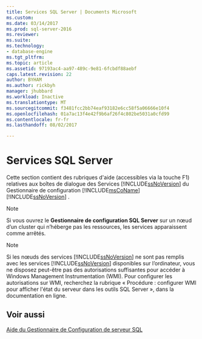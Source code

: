 ```yaml
---
title: Services SQL Server | Documents Microsoft
ms.custom: 
ms.date: 03/14/2017
ms.prod: sql-server-2016
ms.reviewer: 
ms.suite: 
ms.technology:
- database-engine
ms.tgt_pltfrm: 
ms.topic: article
ms.assetid: 97193ac4-aa97-489c-9e81-6fcbdf88aebf
caps.latest.revision: 22
author: BYHAM
ms.author: rickbyh
manager: jhubbard
ms.workload: Inactive
ms.translationtype: MT
ms.sourcegitcommit: f3481fcc2bb74eaf93182e6cc58f5a06666e10f4
ms.openlocfilehash: 01a7ac13f4e42f9b6af26f4c802be5031a0cfd99
ms.contentlocale: fr-fr
ms.lasthandoff: 08/02/2017

---
```

# <a name="sql-server-services"></a>Services SQL Server
  Cette section contient des rubriques d'aide (accessibles via la touche F1) relatives aux boîtes de dialogue des Services [!INCLUDE[ssNoVersion](../../includes/ssnoversion-md.md)] du Gestionnaire de configuration [!INCLUDE[msCoName](../../includes/msconame-md.md)] [!INCLUDE[ssNoVersion](../../includes/ssnoversion-md.md)] .  
  
> [!NOTE]  
>  Si vous ouvrez le **Gestionnaire de configuration SQL Server** sur un nœud d’un cluster qui n’héberge pas les ressources, les services apparaissent comme arrêtés.  
  
> [!NOTE]  
>  Si les nœuds des services [!INCLUDE[ssNoVersion](../../includes/ssnoversion-md.md)] ne sont pas remplis avec les services [!INCLUDE[ssNoVersion](../../includes/ssnoversion-md.md)] disponibles sur l’ordinateur, vous ne disposez peut-être pas des autorisations suffisantes pour accéder à Windows Management Instrumentation (WMI). Pour configurer les autorisations sur WMI, recherchez la rubrique « Procédure : configurer WMI pour afficher l'état du serveur dans les outils SQL Server », dans la documentation en ligne.  
  
## <a name="see-also"></a>Voir aussi  
 [Aide du Gestionnaire de Configuration de serveur SQL](../../tools/configuration-manager/sql-server-configuration-manager-help.md)  
  
  

